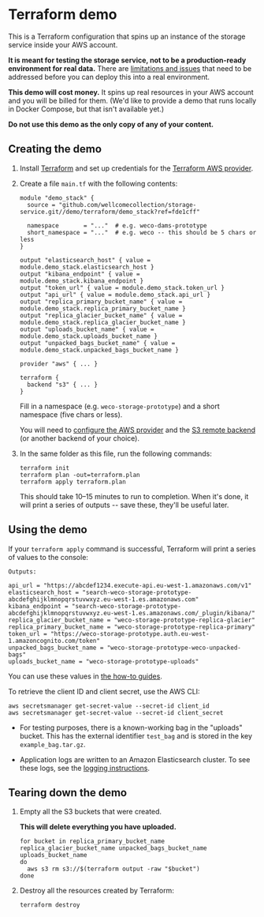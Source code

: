 # Terraform demo

This is a Terraform configuration that spins up an instance of the storage service inside your AWS account.

**It is meant for testing the storage service, not to be a production-ready environment for real data.**
There are [limitations and issues][limitations] that need to be addressed before you can deploy this into a real environment.

**This demo will cost money.**
It spins up real resources in your AWS account and you will be billed for them.
(We'd like to provide a demo that runs locally in Docker Compose, but that isn't available yet.)

**Do not use this demo as the only copy of any of your content.**

[limitations]: readme/limitations.md



## Creating the demo

1.  Install [Terraform](https://www.terraform.io) and set up credentials for the [Terraform AWS provider](https://registry.terraform.io/providers/hashicorp/aws/latest/docs).

1.  Create a file `main.tf` with the following contents:

    ```hcl
    module "demo_stack" {
      source = "github.com/wellcomecollection/storage-service.git//demo/terraform/demo_stack?ref=fde1cff"

      namespace       = "..."  # e.g. weco-dams-prototype
      short_namespace = "..."  # e.g. weco -- this should be 5 chars or less
    }

    output "elasticsearch_host" { value = module.demo_stack.elasticsearch_host }
    output "kibana_endpoint" { value = module.demo_stack.kibana_endpoint }
    output "token_url" { value = module.demo_stack.token_url }
    output "api_url" { value = module.demo_stack.api_url }
    output "replica_primary_bucket_name" { value = module.demo_stack.replica_primary_bucket_name }
    output "replica_glacier_bucket_name" { value = module.demo_stack.replica_glacier_bucket_name }
    output "uploads_bucket_name" { value = module.demo_stack.uploads_bucket_name }
    output "unpacked_bags_bucket_name" { value = module.demo_stack.unpacked_bags_bucket_name }

    provider "aws" { ... }

    terraform {
      backend "s3" { ... }
    }
    ```

    Fill in a namespace (e.g. `weco-storage-prototype`) and a short namespace (five chars or less).

    You will need to [configure the AWS provider](https://registry.terraform.io/providers/hashicorp/aws/latest/docs) and the [S3 remote backend](https://www.terraform.io/docs/language/settings/backends/s3.html) (or another backend of your choice).

2.  In the same folder as this file, run the following commands:

    ```
    terraform init
    terraform plan -out=terraform.plan
    terraform apply terraform.plan
    ```

    This should take 10–15 minutes to run to completion.
    When it's done, it will print a series of outputs -- save these, they'll be useful later.



## Using the demo

If your `terraform apply` command is successful, Terraform will print a series of values to the console:

```
Outputs:

api_url = "https://abcdef1234.execute-api.eu-west-1.amazonaws.com/v1"
elasticsearch_host = "search-weco-storage-prototype-abcdefghijklmnopqrstuvwxyz.eu-west-1.es.amazonaws.com"
kibana_endpoint = "search-weco-storage-prototype-abcdefghijklmnopqrstuvwxyz.eu-west-1.es.amazonaws.com/_plugin/kibana/"
replica_glacier_bucket_name = "weco-storage-prototype-replica-glacier"
replica_primary_bucket_name = "weco-storage-prototype-replica-primary"
token_url = "https://weco-storage-prototype.auth.eu-west-1.amazoncognito.com/token"
unpacked_bags_bucket_name = "weco-storage-prototype-weco-unpacked-bags"
uploads_bucket_name = "weco-storage-prototype-uploads"
```

You can use these values in [the how-to guides](../../docs/README.md#how-to).

To retrieve the client ID and client secret, use the AWS CLI:

```
aws secretsmanager get-secret-value --secret-id client_id
aws secretsmanager get-secret-value --secret-id client_secret
```

-   For testing purposes, there is a known-working bag in the "uploads" bucket.
    This has the external identifier `test_bag` and is stored in the key `example_bag.tar.gz`.

-   Application logs are written to an Amazon Elasticsearch cluster.
    To see these logs, see the [logging instructions](readme/demo_logging.md).



## Tearing down the demo

1.  Empty all the S3 buckets that were created.

    **This will delete everything you have uploaded.**

    ```
    for bucket in replica_primary_bucket_name replica_glacier_bucket_name unpacked_bags_bucket_name uploads_bucket_name
    do
      aws s3 rm s3://$(terraform output -raw "$bucket")
    done
    ```

2.  Destroy all the resources created by Terraform:

    ```
    terraform destroy
    ```
